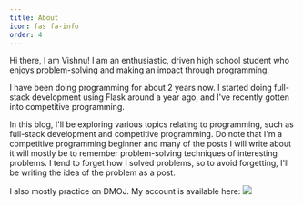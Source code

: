 ```yaml
---
title: About
icon: fas fa-info
order: 4
---
```



Hi there, I am Vishnu! I am an enthusiastic, driven high school student who enjoys problem-solving and making an impact through programming.

I have been doing programming for about 2 years now. I started doing full-stack development using Flask around a year ago, and I've recently gotten into competitive programming. 

In this blog, I'll be exploring various topics relating to programming, such as full-stack development and competitive programming. Do note that I'm a competitive programming beginner and many of the posts I will write about it will mostly be to remember problem-solving techniques of interesting problems. I tend to forget how I solved problems, so to avoid forgetting, I'll be writing the idea of the problem as a post.

I also mostly practice on DMOJ. My account is available here:  <a href="https://dmoj.ca/user/vishnus"><img src="http://mosesxu.ca/badges/dmoj/vishnus.svg"></a>


